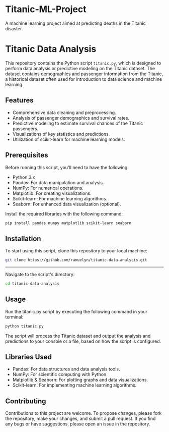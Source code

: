 # Titanic-ML-Project
A machine learning project aimed at predicting deaths in the Titanic disaster.

# Titanic Data Analysis

This repository contains the Python script `titanic.py`, which is designed to perform data analysis or predictive modeling on the Titanic dataset. The dataset contains demographics and passenger information from the Titanic, a historical dataset often used for introduction to data science and machine learning.

## Features

- Comprehensive data cleaning and preprocessing.
- Analysis of passenger demographics and survival rates.
- Predictive modeling to estimate survival chances of the Titanic passengers.
- Visualizations of key statistics and predictions.
- Utilization of scikit-learn for machine learning models.

## Prerequisites

Before running this script, you'll need to have the following:

- Python 3.x
- Pandas: For data manipulation and analysis.
- NumPy: For numerical operations.
- Matplotlib: For creating visualizations.
- Scikit-learn: For machine learning algorithms.
- Seaborn: For enhanced data visualization (optional).

Install the required libraries with the following command:

```bash
pip install pandas numpy matplotlib scikit-learn seaborn
```

## Installation
To start using this script, clone this repository to your local machine:
```bash
git clone https://github.com/ranuelyn/titanic-data-analysis.git
```
---
Navigate to the script's directory:
```bash
cd titanic-data-analysis
```

## Usage
Run the titanic.py script by executing the following command in your terminal:

```bash
python titanic.py
```

The script will process the Titanic dataset and output the analysis and predictions to your console or a file, based on how the script is configured.

## Libraries Used
- Pandas: For data structures and data analysis tools.
- NumPy: For scientific computing with Python.
- Matplotlib & Seaborn: For plotting graphs and data visualizations.
- Scikit-learn: For implementing machine learning algorithms.

## Contributing
Contributions to this project are welcome. To propose changes, please fork the repository, make your changes, and submit a pull request. If you find any bugs or have suggestions, please open an issue in the repository.
